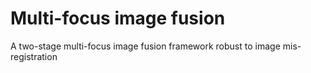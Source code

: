 # Multi-focus image fusion
A two-stage multi-focus image fusion framework robust to image mis-registration
